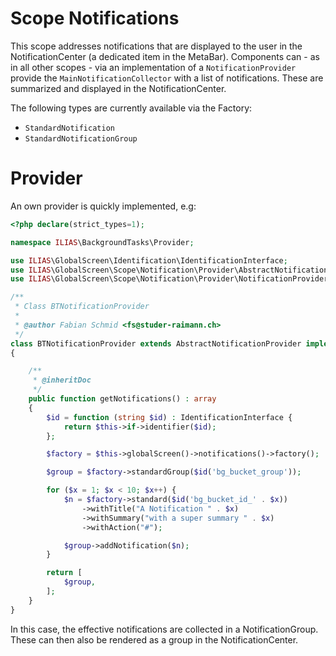 Scope Notifications
===================
This scope addresses notifications that are displayed to the user in the NotificationCenter (a dedicated item in the MetaBar). Components can - as in all other scopes - via an implementation of a `NotificationProvider` provide the `MainNotificationCollector` with a list of notifications. These are summarized and displayed in the NotificationCenter.

The following types are currently available via the Factory:

- `StandardNotification`
- `StandardNotificationGroup`

# Provider

An own provider is quickly implemented, e.g:

```php
<?php declare(strict_types=1);

namespace ILIAS\BackgroundTasks\Provider;

use ILIAS\GlobalScreen\Identification\IdentificationInterface;
use ILIAS\GlobalScreen\Scope\Notification\Provider\AbstractNotificationProvider;
use ILIAS\GlobalScreen\Scope\Notification\Provider\NotificationProvider;

/**
 * Class BTNotificationProvider
 *
 * @author Fabian Schmid <fs@studer-raimann.ch>
 */
class BTNotificationProvider extends AbstractNotificationProvider implements NotificationProvider
{

    /**
     * @inheritDoc
     */
    public function getNotifications() : array
    {
        $id = function (string $id) : IdentificationInterface {
            return $this->if->identifier($id);
        };

        $factory = $this->globalScreen()->notifications()->factory();

        $group = $factory->standardGroup($id('bg_bucket_group'));

        for ($x = 1; $x < 10; $x++) {
            $n = $factory->standard($id('bg_bucket_id_' . $x))
                ->withTitle("A Notification " . $x)
                ->withSummary("with a super summary " . $x)
                ->withAction("#");

            $group->addNotification($n);
        }

        return [
            $group,
        ];
    }
}

```

In this case, the effective notifications are collected in a NotificationGroup. These can then also be rendered as a group in the NotificationCenter.
